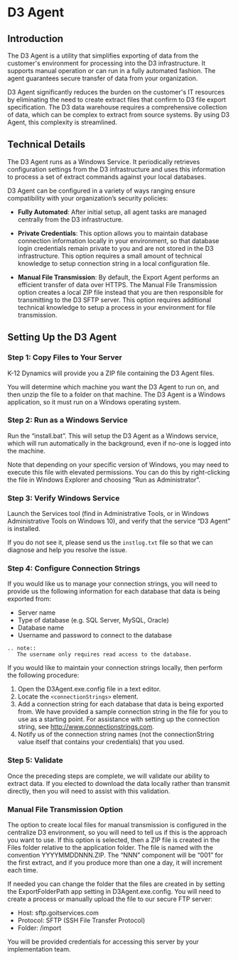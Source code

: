 # D3 Agent

## Introduction

The D3 Agent is a utility that simplifies exporting of data from the customer's environment for processing into the D3 infrastructure. It supports manual operation or can run in a fully automated fashion. The agent guarantees secure transfer of data from your organization.

D3 Agent significantly reduces the burden on the customer's IT resources by eliminating the need to create extract files that confirm to D3 file export specification. The D3 data warehouse requires a comprehensive collection of data, which can be complex to extract from source systems. By using D3 Agent, this complexity is streamlined.

## Technical Details

The D3 Agent runs as a Windows Service. It periodically retrieves configuration settings from the D3 infrastructure and uses this information to process a set of extract commands against your local databases.

D3 Agent can be configured in a variety of ways ranging ensure compatibility with your organization’s security policies:

* **Fully Automated**:	After initial setup, all agent tasks are managed centrally from the D3 infrastructure.

* **Private Credentials**: This option allows you to maintain database connection information locally in your environment, so that database login credentials remain private to you and are not stored in the D3 infrastructure. This option requires a small amount of technical knowledge to setup connection string in a local configuration file.

* **Manual File Transmission**:	By default, the Export Agent performs an efficient transfer of data over HTTPS. The Manual File Transmission option creates a local ZIP file instead that you are then responsible for transmitting to the D3 SFTP server.  This option requires additional technical knowledge to setup a process in your environment for file transmission.

## Setting Up the D3 Agent

### Step 1: Copy Files to Your Server

K-12 Dynamics will provide you a ZIP file containing the D3 Agent files.

You will determine which machine you want the D3 Agent to run on, and then unzip the file to a folder on that machine. The D3 Agent is a Windows application, so it must run on a Windows operating system.

### Step 2: Run as a Windows Service

Run the “install.bat”. This will setup the D3 Agent as a Windows service, which will run automatically in the background, even if no-one is logged into the machine.

Note that depending on your specific version of Windows, you may need to execute this file with elevated permissions. You can do this by right-clicking the file in Windows Explorer and choosing “Run as Administrator”.

### Step 3: Verify Windows Service

Launch the Services tool (find in Administrative Tools, or in Windows Administrative Tools on Windows 10), and verify that the service “D3 Agent” is installed.

If you do not see it, please send us the `instlog.txt` file so that we can diagnose and help you resolve the issue.

### Step 4: Configure Connection Strings

If you would like us to manage your connection strings, you will need to provide us the following information for each database that data is being exported from:

* Server name
* Type of database (e.g. SQL Server, MySQL, Oracle)
* Database name
* Username and password to connect to the database

```eval_rst
.. note::
   The username only requires read access to the database.
```

If you would like to maintain your connection strings locally, then perform the following procedure:

1.	Open the D3Agent.exe.config file in a text editor.
2.	Locate the `<connectionStrings>` element.
3.	Add a connection string for each database that data is being exported from. We have provided a sample connection string in the file for you to use as a starting point. For assistance with setting up the connection string, see <http://www.connectionstrings.com>.
4.	Notify us of the connection string names (not the connectionString value itself that contains your credentials) that you used.

### Step 5: Validate

Once the preceding steps are complete, we will validate our ability to extract data. If you elected to download the data locally rather than transmit directly, then you will need to assist with this validation.

### Manual File Transmission Option

The option to create local files for manual transmission is configured in the centralize D3 environment, so you will need to tell us if this is the approach you want to use. If this option is selected, then a ZIP file is created in the Files folder relative to the application folder. The file is named with the convention YYYYMMDDNNN.ZIP. The “NNN” component will be “001” for the first extract, and if you produce more than one a day, it will increment each time. 

If needed you can change the folder that the files are created in by setting the ExportFolderPath app setting in D3Agent.exe.config.
You will need to create a process or manually upload the file to our secure FTP server:

* Host: sftp.goitservices.com
* Protocol: SFTP (SSH File Transfer Protocol)
* Folder: /import

You will be provided credentials for accessing this server by your implementation team.
